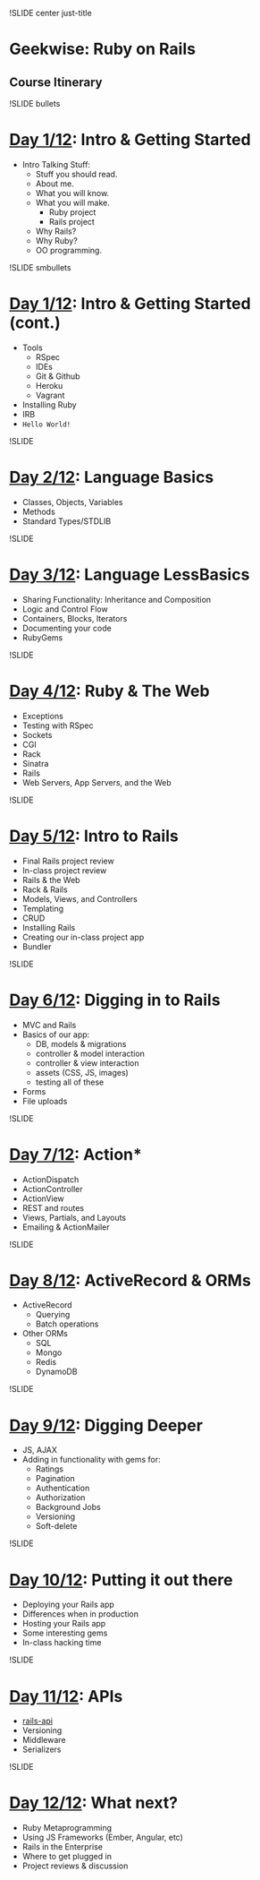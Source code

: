 !SLIDE center just-title
# Geekwise: Ruby on Rails
## Course Itinerary


!SLIDE bullets
# [Day 1/12](d1): Intro & Getting Started

* Intro Talking Stuff:
    * Stuff you should read.
    * About me.
    * What you will know.
    * What you will make.
        * Ruby project
        * Rails project
    * Why Rails?
    * Why Ruby?
    * OO programming.

!SLIDE smbullets
# [Day 1/12](d1): Intro & Getting Started (cont.)

* Tools
    * RSpec
    * IDEs
    * Git & Github
    * Heroku
    * Vagrant
* Installing Ruby
* IRB
* `Hello World!`

!SLIDE
# [Day 2/12](d2): Language Basics

* Classes, Objects, Variables
* Methods
* Standard Types/STDLIB

!SLIDE
# [Day 3/12](d3): Language LessBasics

* Sharing Functionality: Inheritance and Composition
* Logic and Control Flow
* Containers, Blocks, Iterators
* Documenting your code
* RubyGems

!SLIDE
# [Day 4/12](d4): Ruby & The Web

* Exceptions
* Testing with RSpec
* Sockets
* CGI
* Rack
* Sinatra
* Rails
* Web Servers, App Servers, and the Web

!SLIDE
# [Day 5/12](d5): Intro to Rails

* Final Rails project review
* In-class project review
* Rails & the Web
* Rack & Rails
* Models, Views, and Controllers
* Templating
* CRUD
* Installing Rails
* Creating our in-class project app
* Bundler

!SLIDE
# [Day 6/12](d6): Digging in to Rails

* MVC and Rails
* Basics of our app:
    * DB, models & migrations
    * controller & model interaction
    * controller & view interaction
    * assets (CSS, JS, images)
    * testing all of these
* Forms
* File uploads

!SLIDE
# [Day 7/12](d7): Action*

* ActionDispatch
* ActionController
* ActionView
* REST and routes
* Views, Partials, and Layouts
* Emailing & ActionMailer

!SLIDE
# [Day 8/12](d8): ActiveRecord & ORMs

* ActiveRecord
    * Querying
    * Batch operations
* Other ORMs
    * SQL
    * Mongo
    * Redis
    * DynamoDB

!SLIDE
# [Day 9/12](d9): Digging Deeper

* JS, AJAX
* Adding in functionality with gems for:
    * Ratings
    * Pagination
    * Authentication
    * Authorization
    * Background Jobs
    * Versioning
    * Soft-delete

!SLIDE
# [Day 10/12](d10): Putting it out there

* Deploying your Rails app
* Differences when in production
* Hosting your Rails app
* Some interesting gems
* In-class hacking time

!SLIDE
# [Day 11/12](d11): APIs

* [rails-api](https://github.com/rails-api/rails-api)
* Versioning
* Middleware
* Serializers


!SLIDE
# [Day 12/12](d12): What next?

* Ruby Metaprogramming
* Using JS Frameworks (Ember, Angular, etc)
* Rails in the Enterprise
* Where to get plugged in
* Project reviews & discussion
